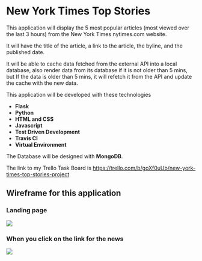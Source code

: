 # New York Times Top Stories

This application will display the 5 most popular articles (most viewed over the last 3 hours) from the New York Times nytimes.com website.

It will have the title of the article, a link to the article, the byline, and the published date.

It will be able to cache data fetched from the external API into a local database, also render data from its database if it is not older than 5 mins, but If the data is older than 5 mins, it will refetch it from the API and update the cache with the new data.

This application will be developed with these technologies 


* **Flask**
* **Python**
* **HTML and CSS**
* **Javascript**
* **Test Driven Development**
* **Travis CI**
* **Virtual Environment**

The Database will be designed with **MongoDB**.

The link to my Trello Task Board is https://trello.com/b/goXf0uUb/new-york-times-top-stories-project


## Wireframe for this application 

### Landing page

![ ](https://user-images.githubusercontent.com/37116552/46248387-900b9880-c410-11e8-8592-0d65146323db.jpg)


### When you click on the link for the news

![ ](https://user-images.githubusercontent.com/37116552/46248430-20e27400-c411-11e8-8fd5-a829e5aae833.jpg)
